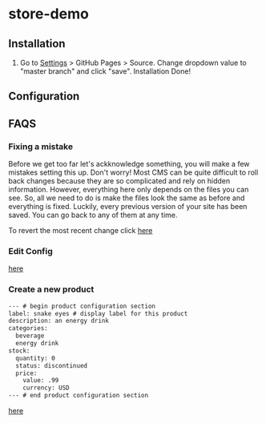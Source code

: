 # store-demo

## Installation

1. Go to [Settings](../../settings) > GitHub Pages > Source. Change dropdown value to "master branch" and click "save". Installation Done!

## Configuration

## FAQS

### Fixing a mistake

Before we get too far let's ackknowledge something, you will make a few mistakes setting this up. Don't worry! Most CMS can be quite difficult to roll back changes because they are so complicated and rely on hidden information. However, everything here only depends on the files you can see. So, all we need to do is make the files look the same as before and everything is fixed. Luckily, every previous version of your site has been saved. You can go back to any of them at any time.

To revert the most recent change click [here]()

### Edit Config

[here](../../edit/master/_config.yml)

### Create a new product

```markdown
--- # begin product configuration section
label: snake eyes # display label for this product
description: an energy drink
categories:
  beverage
  energy drink
stock:
  quantity: 0
  status: discontinued
  price:
    value: .99
    currency: USD
--- # end product configuration section
```
[here](../../new/master/_products)

